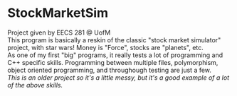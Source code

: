 # StockMarketSim
Project given by EECS 281 @ UofM  
This program is basically a reskin of the classic "stock market simulator" project, with star wars! Money is "Force", stocks are "planets", etc.  
As one of my first "big" programs, it really tests a lot of programming and C++ specific skills. Programming between multiple files, polymorphism, object oriented programming, and throughough testing are just a few.  
*This is an older project so it's a little messy, but it's a good example of a lot of the above skills.*  
